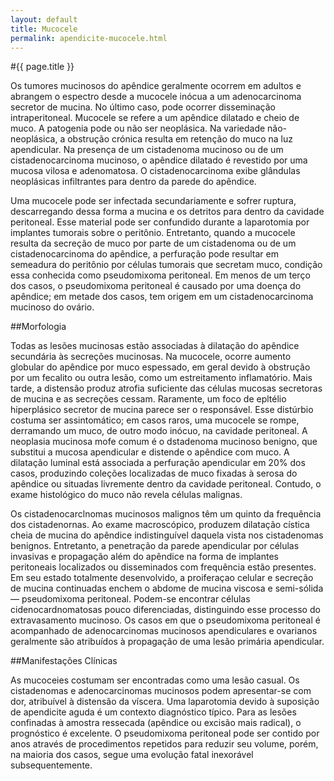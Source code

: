 ```yaml
---
layout: default
title: Mucocele
permalink: apendicite-mucocele.html
---
```


#{{ page.title }}

Os tumores mucinosos do apêndice geralmente ocorrem em adultos e abrangem o espectro desde a mucocele inócua a um adenocarcinoma secretor de mucina. No último caso, pode ocorrer disseminação intraperitoneal.
Mucocele se refere a um apêndice dilatado e cheio de muco. A patogenia pode ou não ser neoplásica. Na variedade não-neoplásica, a obstrução crónica resulta em retenção do muco na luz apendicular.
Na presença de um cistadenoma mucinoso ou de um cistadenocarcinoma mucinoso, o apêndice dilatado é revestido por uma mucosa vilosa e adenomatosa. O cistadenocarcinoma exibe glândulas neoplásicas infiltrantes para dentro da parede do apêndice.

Uma mucocele pode ser infectada secundariamente e sofrer ruptura, descarregando dessa forma a mucina e os detritos para dentro da cavidade peritoneal. Esse material pode ser confundido durante a laparotomia por implantes tumorais sobre o peritônio. Entretanto, quando a mucocele resulta da secreção de muco por parte de um cistadenoma ou de um cistadenocarcinoma do apêndice, a perfuração pode resultar em semeadura do peritônio por células tumorais que secretam muco, condição essa conhecida como pseudomixoma peritoneal. Em menos de um terço dos casos, o pseudomixoma peritoneal é causado por uma doença do apêndice; em metade dos casos, tem origem em um cistadenocarcinoma mucinoso do ovário.

##Morfologia

Todas as lesões mucinosas estão associadas à dilatação do apêndice secundária às secreções mucinosas. Na mucocele, ocorre aumento globular do apêndice por muco espessado, em geral devido à obstrução por um fecalito ou outra lesão, como um estreitamento inflamatório. Mais tarde, a distensão produz atrofia suficiente das células mucosas secretoras de mucina e as secreções cessam. Raramente, um foco de epltélio hiperplásico secretor de mucina parece ser o responsável. Esse distúrbio costuma ser assintomático; em casos raros, uma mucocele se rompe, derramando um muco, de outro modo inócuo, na cavidade peritoneal.
A neoplasia mucinosa mofe comum é o dstadenoma mucinoso benigno, que substitui a mucosa apendicular e distende o apêndice com muco. A dilatação luminal está associada a perfuração apendicular em 20% dos casos, produzindo coleções localizadas de muco fixadas à serosa do apêndice ou situadas livremente dentro da cavidade peritoneal. Contudo, o exame histológico do muco não revela células malignas.

Os cistadenocarclnomas mucinosos malignos têm um quinto da frequência dos cistadenornas. Ao exame macroscópico, produzem dilatação cística cheia de mucina do apêndice indistinguível daquela vista nos cistadenomas benignos. Entretanto, a penetração da parede apendicular por células invasivas e propagação além do apêndice na forma de implantes peritoneais localizados ou disseminados com frequência estão presentes. Em seu estado totalmente desenvolvido, a proiferaçao celular e secreção de mucina continuadas enchem o abdome de mucina viscosa e semi-sólida — pseudomixoma peritoneal. Podem-se encontrar células cidenocardnomatosas pouco diferenciadas, distinguindo esse processo do extravasamento mucinoso. Os casos em que o pseudomixoma peritoneal é acompanhado de adenocarcinomas mucinosos apendiculares e ovarianos geralmente são atribuídos à propagação de uma lesão primária apendicular.

##Manifestações Clínicas

As mucoceies costumam ser encontradas como uma lesão casual. Os cistadenomas e adenocarcinomas mucinosos podem apresentar-se com dor, atribuível à distensão da víscera. Uma laparotomia devido à suposição de apendicite aguda é um contexto diagnóstico típico. Para as lesões confinadas à amostra ressecada (apêndice ou excisão mais radical), o prognóstico é excelente. O pseudomixoma peritoneal pode ser contido por anos através de procedimentos repetidos para reduzir seu volume, porém, na maioria dos casos, segue uma evolução fatal inexorável subsequentemente.

